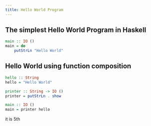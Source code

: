 ```yaml
---
title: Hello World Program
---
```


## The simplest Hello World Program in Haskell
```haskell
main :: IO ()
main = do
    putStrLn "Hello World"
```

## Hello World using function composition

```haskell
hello :: String
hello = "Hello World"

printer :: String -> IO ()
printer = putStrLn . show 

main :: IO ()
main = printer hello

```
it is 5th
